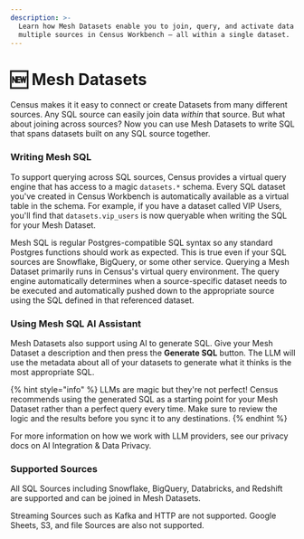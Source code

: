 ```yaml
---
description: >-
  Learn how Mesh Datasets enable you to join, query, and activate data across
  multiple sources in Census Workbench — all within a single dataset.
---
```


# 🆕 Mesh Datasets

Census makes it it easy to connect or create Datasets from many different sources. Any SQL source can easily join data _within_ that source. But what about joining across sources? Now you can use Mesh Datasets to write SQL that spans datasets built on any SQL source together.

### Writing Mesh SQL&#x20;

To support querying across SQL sources, Census provides a virtual query engine that has access to a magic `datasets.*` schema. Every SQL dataset you've created in Census Workbench is automatically available as a virtual table in the schema. For example, if you have a dataset called VIP Users, you'll find that `datasets.vip_users` is now queryable when writing the SQL for your Mesh Dataset.

Mesh SQL is regular Postgres-compatible SQL syntax so any standard Postgres functions should work as expected. This is true even if your SQL sources are Snowflake, BigQuery, or some other service. Querying a Mesh Dataset primarily runs in Census's virtual query environment. The query engine automatically determines when a source-specific dataset needs to be executed and automatically pushed down to the appropriate source using the SQL defined in that referenced dataset.&#x20;

### Using Mesh SQL AI Assistant

Mesh Datasets also support using AI to generate SQL. Give your Mesh Dataset a description and then press the **Generate SQL** button. The LLM will use the metadata about all of your datasets to generate what it thinks is the most appropriate SQL.&#x20;

{% hint style="info" %}
LLMs are magic but they're not perfect! Census recommends using the generated SQL as a starting point for your Mesh Dataset rather than a perfect query every time. Make sure to review the logic and the results before you sync it to any destinations.
{% endhint %}

For more information on how we work with LLM providers, see our privacy docs on AI Integration & Data Privacy.

### Supported Sources

All SQL Sources including Snowflake, BigQuery, Databricks, and Redshift are supported and can be joined in Mesh Datasets.&#x20;

Streaming Sources such as Kafka and HTTP are not supported. Google Sheets, S3, and file Sources are also not supported. &#x20;
